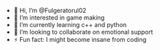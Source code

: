 - 👋 Hi, I’m @Fulgeratorul02
- 👀 I’m interested in game making
- 🌱 I’m currently learning c++ and python
- 💞️ I’m looking to collaborate on emotional support
- ⚡ Fun fact: I might become insane from coding

